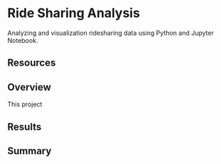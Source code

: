 # Ride Sharing Analysis
Analyzing and visualization ridesharing data using Python and Jupyter Notebook.

## Resources

## Overview
This project 

## Results

## Summary
